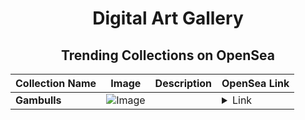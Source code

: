 <div align="center">

# Digital Art Gallery

## Trending Collections on OpenSea

| Collection Name                       | Image                                                                                     | Description                       | OpenSea Link                                                                                          |
|---------------------------------------|-------------------------------------------------------------------------------------------|-----------------------------------|--------------------------------------------------------------------------------------------------------|
| **Gambulls** | ![Image](https://i.seadn.io/s/raw/files/267e58d185caa160e75c8342ae88c729.jpg?w=500&auto=format?w=200&auto=format) |  | <details><summary>Link</summary>[Gambulls](https://opensea.io/collection/gambulls-435)</details> |

</div>